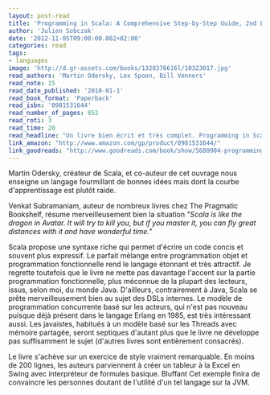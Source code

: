 ```yaml
---
layout: post-read
title: 'Programming in Scala: A Comprehensive Step-by-Step Guide, 2nd Edition'
author: 'Julien Sobczak'
date: '2012-11-05T09:00:00.002+02:00'
categories: read
tags:
- languages
image: 'http://d.gr-assets.com/books/1328376616l/10323017.jpg'
read_authors: 'Martin Odersky, Lex Spoon, Bill Venners'
read_note: 15
read_date_published: '2010-01-1'
read_book_format: 'Paperback'
read_isbn: '0981531644'
read_number_of_pages: 852
read_roti: 3
read_time: 20
read_headline: "Un livre bien écrit et très complet. Programming in Scala est le livre idéal pour apprendre le langage. La connaissance d'autres langages est préférable car le livre, tout comme le langage, n'est pas des plus faciles prendre en main."
link_amazon: "http://www.amazon.com/gp/product/0981531644/"
link_goodreads: "http://www.goodreads.com/book/show/5680904-programming-in-scala"
---
```



Martin Odersky, créateur de Scala, et co-auteur de cet ouvrage nous enseigne un langage fourmillant de bonnes idées mais dont la courbe d'apprentissage est plutôt raide.

Venkat Subramaniam, auteur de nombreux livres chez The Pragmatic Bookshelf, résume merveilleusement bien la situation *"Scala is like the dragon in Avatar. It will try to kill you, but if you master it, you can fly great distances with it and have wonderful time."*

Scala propose une syntaxe riche qui permet d'écrire un code concis et souvent plus expressif. Le parfait mélange entre programmation objet et programmation fonctionnelle rend le langage étonnant et très attractif. Je regrette toutefois que le livre ne mette pas davantage l'accent sur la partie programmation fonctionnelle, plus méconnue de la plupart des lecteurs, issus, selon moi, du monde Java. D'ailleurs, contrairement à Java, Scala se prête merveilleusement bien au sujet des DSLs internes. Le modèle de programmation concurrente basé sur les acteurs, qui n'est pas nouveau puisque déjà présent dans le langage Erlang en 1985, est très intéressant aussi. Les javaistes, habitués à un modèle basé sur les Threads avec mémoire partagée, seront septiques d'autant plus que le livre ne développe pas suffisamment le sujet (d'autres livres sont entièrement consacrés).

Le livre s'achève sur un exercice de style vraiment remarquable. En moins de 200 lignes, les auteurs parviennent à créer un tableur à la Excel en Swing avec interpréteur de formules basique. Bluffant Cet exemple finira de convaincre les personnes doutant de l'utilité d'un tel langage sur la JVM.

